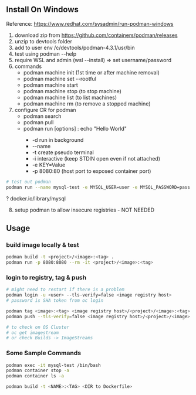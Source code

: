 ## Install On Windows

Reference: https://www.redhat.com/sysadmin/run-podman-windows

1. download zip from https://github.com/containers/podman/releases
2. unzip to devtools folder
3. add to user env /c/devtools/podman-4.3.1/usr/bin
4. test using podman --help
5. require WSL and admin (wsl --install) => set username/password
6. commands
   - podman machine init (1st time or after machine removal)
   - podman machine set --rootful
   - podman machine start
   - podman machine stop (to stop machine)
   - podman machine list (to list machines)
   - podman machine rm <machine name> (to remove a stopped machine)
7. configure CR for podman
   - podman search <rhel>
   - podman pull <rhel>
   - podman run [options] <rhel>:<tag> echo "Hello World"
     - -d run in background
     - --name <some name>
     - -t create pseudo terminal
     - -i interactive (keep STDIN open even if not attached)
     - -e KEY=Value
     - -p 8080:80 (host port to exposed container port)

```bash
# test out podman
podman run --name mysql-test -e MYSQL_USER=user -e MYSQL_PASSWORD=pass -e MYSQL_DATABASE=items -e MYSQL_ROOT_PASSWORD=root -d rhscl/mysql-57-rhel7:5.7-3.14
```

? docker.io/library/mysql

8. setup podman to allow insecure registries - NOT NEEDED

## Usage

### build image locally & test

```bash
podman build -t <project>/<image>:<tag> .
podman run -p 8080:8080 --rm -it <project>/<image>:<tag>
```

### login to registry, tag & push

```bash
# might need to restart if there is a problem
podman login -u <user> --tls-verify=false <image registry host>
# password is SHA token from oc login

podman tag <image>:<tag> <image registry host>/<project>/<image>:<tag>
podman push --tls-verify=false <image registry host>/<project>/<image>:<tag>

# to check on OS Cluster
# oc get imagestream
# or check Builds -> ImageStreams
```

### Some Sample Commands

```bash
podman exec -it mysql-test /bin/bash
podman container stop -a
podman container ls -a

podman build -t <NAME>:<TAG> <DIR to Dockerfile>
```
